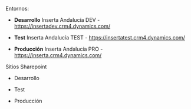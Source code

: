 Entornos:
- **Desarrollo**
Inserta Andalucía DEV - https://insertadev.crm4.dynamics.com/


- **Test**
Inserta Andalucía TEST - https://insertatest.crm4.dynamics.com/


- **Producción**
Inserta Andalucía PRO - https://inserta.crm4.dynamics.com/

Sitios Sharepoint

- Desarrollo


- Test


- Producción
